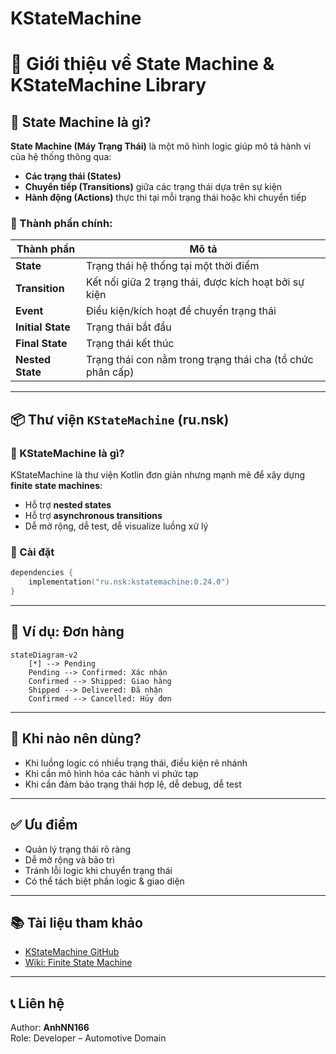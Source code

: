 # KStateMachine

# 📘 Giới thiệu về State Machine & KStateMachine Library

## 🧠 State Machine là gì?

**State Machine (Máy Trạng Thái)** là một mô hình logic giúp mô tả hành vi của hệ thống thông qua:
- **Các trạng thái (States)**
- **Chuyển tiếp (Transitions)** giữa các trạng thái dựa trên sự kiện
- **Hành động (Actions)** thực thi tại mỗi trạng thái hoặc khi chuyển tiếp

### 🧱 Thành phần chính:
| Thành phần         | Mô tả |
|--------------------|-------|
| **State**          | Trạng thái hệ thống tại một thời điểm |
| **Transition**     | Kết nối giữa 2 trạng thái, được kích hoạt bởi sự kiện |
| **Event**          | Điều kiện/kích hoạt để chuyển trạng thái |
| **Initial State**  | Trạng thái bắt đầu |
| **Final State**    | Trạng thái kết thúc |
| **Nested State**   | Trạng thái con nằm trong trạng thái cha (tổ chức phân cấp) |

---

## 📦 Thư viện `KStateMachine` (ru.nsk)

### 🔹 KStateMachine là gì?

KStateMachine là thư viện Kotlin đơn giản nhưng mạnh mẽ để xây dựng **finite state machines**:
- Hỗ trợ **nested states**
- Hỗ trợ **asynchronous transitions**
- Dễ mở rộng, dễ test, dễ visualize luồng xử lý

### 🔹 Cài đặt

```kotlin
dependencies {
    implementation("ru.nsk:kstatemachine:0.24.0")
}
```

---

## 🚚 Ví dụ: Đơn hàng

```mermaid
stateDiagram-v2
    [*] --> Pending
    Pending --> Confirmed: Xác nhận
    Confirmed --> Shipped: Giao hàng
    Shipped --> Delivered: Đã nhận
    Confirmed --> Cancelled: Hủy đơn
```

---

## 🔧 Khi nào nên dùng?

- Khi luồng logic có nhiều trạng thái, điều kiện rẽ nhánh
- Khi cần mô hình hóa các hành vi phức tạp
- Khi cần đảm bảo trạng thái hợp lệ, dễ debug, dễ test

---

## ✅ Ưu điểm

- Quản lý trạng thái rõ ràng
- Dễ mở rộng và bảo trì
- Tránh lỗi logic khi chuyển trạng thái
- Có thể tách biệt phần logic & giao diện

---

## 📚 Tài liệu tham khảo

- [KStateMachine GitHub](https://github.com/nsk90/kstatemachine)
- [Wiki: Finite State Machine](https://en.wikipedia.org/wiki/Finite-state_machine)

---

## 📞 Liên hệ

Author: **AnhNN166**  
Role: Developer – Automotive Domain  
